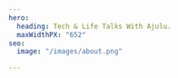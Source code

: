 ```yaml
---
hero:
  heading: Tech & Life Talks With Ajulu.
  maxWidthPX: "652"
seo:
  image: "/images/about.png"

---
```

